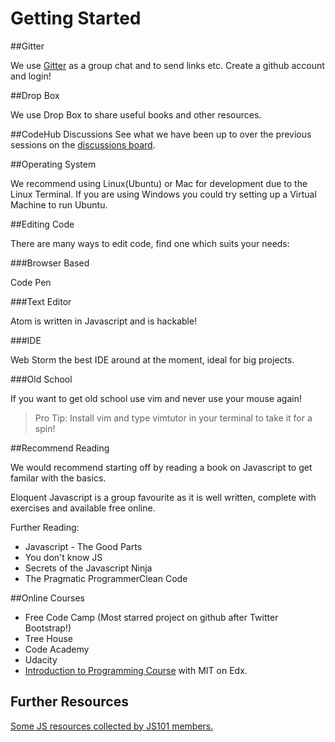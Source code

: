 # Getting Started

##Gitter

We use [Gitter](https://gitter.im/CodeHubOrg/discussions) as a group chat and to send links etc. Create a github account and login!

##Drop Box

We use Drop Box to share useful books and other resources.

##CodeHub Discussions
See what we have been up to over the previous sessions on the [discussions board](https://github.com/CodeHubOrg/discussions/issues/).

##Operating System

We recommend using Linux(Ubuntu) or Mac for development due to the Linux Terminal. If you are using Windows you could try setting up a Virtual Machine to run Ubuntu.

##Editing Code

There are many ways to edit code, find one which suits your needs:

###Browser Based

Code Pen

###Text Editor

Atom is written in Javascript and is hackable!

###IDE

Web Storm the best IDE around at the moment, ideal for big projects.

###Old School

If you want to get old school use vim and never use your mouse again!


> Pro Tip: Install vim and type vimtutor in your terminal to take it for a spin!

##Recommend Reading

We would recommend starting off by reading a book on Javascript to get familar with the basics.

Eloquent Javascript is a group favourite as it is well written, complete with exercises and available free online.

Further Reading:

* Javascript - The Good Parts
* You don't know JS
* Secrets of the Javascript Ninja
* The Pragmatic ProgrammerClean Code

##Online Courses

* Free Code Camp (Most starred project on github after Twitter Bootstrap!)
* Tree House
* Code Academy
* Udacity
* [Introduction to Programming Course](https://www.edx.org/course/introduction-computer-science-mitx-6-00-1x-9) with MIT on Edx.

## Further Resources
[Some JS resources collected by JS101 members.](https://github.com/CodeHubOrg/discussions/issues/1)